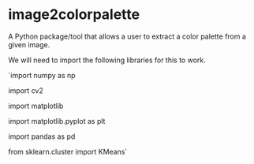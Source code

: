 # image2colorpalette
A Python package/tool that allows a user to extract a color palette from a given image.

We will need to import the following libraries for this to work.

`import numpy as np

import cv2

import matplotlib

import matplotlib.pyplot as plt

import pandas as pd

from sklearn.cluster import KMeans` 

